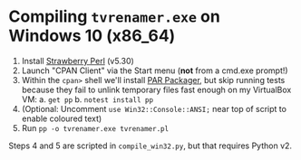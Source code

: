 # Compiling `tvrenamer.exe` on Windows 10 (x86_64)

1. Install [Strawberry Perl](http://strawberryperl.com/) (v5.30)
2. Launch "CPAN Client" via the Start menu (**not** from a cmd.exe prompt!)
3. Within the `cpan>` shell we'll install [PAR Packager](https://metacpan.org/pod/pp), but skip running tests because they fail to unlink temporary files fast enough on my VirtualBox VM:
    a. `get pp`
    b. `notest install pp`
4. (Optional: Uncomment `use Win32::Console::ANSI;` near top of script to enable coloured text)
5. Run `pp -o tvrenamer.exe tvrenamer.pl`

Steps 4 and 5 are scripted in `compile_win32.py`, but that requires Python v2.
